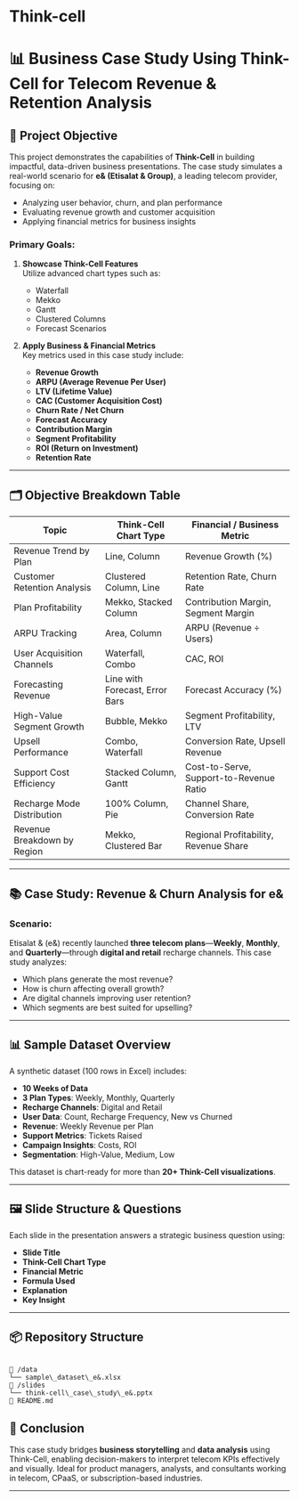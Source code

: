 # Think-cell


# 📊 Business Case Study Using Think-Cell for Telecom Revenue & Retention Analysis

## 🎯 Project Objective

This project demonstrates the capabilities of **Think-Cell** in building impactful, data-driven business presentations. The case study simulates a real-world scenario for **e& (Etisalat & Group)**, a leading telecom provider, focusing on:

- Analyzing user behavior, churn, and plan performance  
- Evaluating revenue growth and customer acquisition  
- Applying financial metrics for business insights  

### Primary Goals:

1. **Showcase Think-Cell Features**  
   Utilize advanced chart types such as:
   - Waterfall  
   - Mekko  
   - Gantt  
   - Clustered Columns  
   - Forecast Scenarios  

2. **Apply Business & Financial Metrics**  
   Key metrics used in this case study include:
   - **Revenue Growth**
   - **ARPU (Average Revenue Per User)**
   - **LTV (Lifetime Value)**
   - **CAC (Customer Acquisition Cost)**
   - **Churn Rate / Net Churn**
   - **Forecast Accuracy**
   - **Contribution Margin**
   - **Segment Profitability**
   - **ROI (Return on Investment)**
   - **Retention Rate**

---

## 🗂 Objective Breakdown Table

| **Topic**                      | **Think-Cell Chart Type**         | **Financial / Business Metric**                |
|-------------------------------|-----------------------------------|------------------------------------------------|
| Revenue Trend by Plan         | Line, Column                      | Revenue Growth (%)                             |
| Customer Retention Analysis   | Clustered Column, Line            | Retention Rate, Churn Rate                     |
| Plan Profitability            | Mekko, Stacked Column             | Contribution Margin, Segment Margin            |
| ARPU Tracking                 | Area, Column                      | ARPU (Revenue ÷ Users)                         |
| User Acquisition Channels     | Waterfall, Combo                  | CAC, ROI                                       |
| Forecasting Revenue           | Line with Forecast, Error Bars    | Forecast Accuracy (%)                          |
| High-Value Segment Growth     | Bubble, Mekko                     | Segment Profitability, LTV                     |
| Upsell Performance            | Combo, Waterfall                  | Conversion Rate, Upsell Revenue                |
| Support Cost Efficiency       | Stacked Column, Gantt             | Cost-to-Serve, Support-to-Revenue Ratio        |
| Recharge Mode Distribution    | 100% Column, Pie                  | Channel Share, Conversion Rate                 |
| Revenue Breakdown by Region   | Mekko, Clustered Bar              | Regional Profitability, Revenue Share          |

---

## 📚 Case Study: Revenue & Churn Analysis for e&

### Scenario:
Etisalat & (e&) recently launched **three telecom plans**—**Weekly**, **Monthly**, and **Quarterly**—through **digital and retail** recharge channels. This case study analyzes:

- Which plans generate the most revenue?  
- How is churn affecting overall growth?  
- Are digital channels improving user retention?  
- Which segments are best suited for upselling?

---

## 📊 Sample Dataset Overview

A synthetic dataset (100 rows in Excel) includes:

- **10 Weeks of Data**
- **3 Plan Types**: Weekly, Monthly, Quarterly
- **Recharge Channels**: Digital and Retail
- **User Data**: Count, Recharge Frequency, New vs Churned
- **Revenue**: Weekly Revenue per Plan
- **Support Metrics**: Tickets Raised
- **Campaign Insights**: Costs, ROI
- **Segmentation**: High-Value, Medium, Low

This dataset is chart-ready for more than **20+ Think-Cell visualizations**.

---

## 🖼 Slide Structure & Questions

Each slide in the presentation answers a strategic business question using:

- **Slide Title**  
- **Think-Cell Chart Type**  
- **Financial Metric**  
- **Formula Used**  
- **Explanation**  
- **Key Insight**

---

## 📦 Repository Structure

```

📁 /data
└── sample\_dataset\_e&.xlsx
📁 /slides
└── think-cell\_case\_study\_e&.pptx
📄 README.md

```

## 🧠 Conclusion

This case study bridges **business storytelling** and **data analysis** using Think-Cell, enabling decision-makers to interpret telecom KPIs effectively and visually. Ideal for product managers, analysts, and consultants working in telecom, CPaaS, or subscription-based industries.

---

